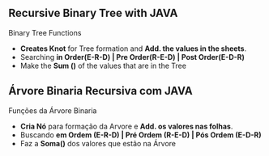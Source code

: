 ## Recursive Binary Tree with JAVA
Binary Tree Functions
- **Creates Knot** for Tree formation and **Add. the values in the sheets**.
- Searching **in Order(E-R-D) | Pre Order(R-E-D) | Post Order(E-D-R)**
- Make the **Sum ()** of the values that are in the Tree


## Árvore Binaria Recursiva com JAVA
Funções da Árvore Binaria
- **Cria Nó** para formação da Arvore e **Add. os valores nas folhas**.
- Buscando **em Ordem (E-R-D) | Pré Ordem (R-E-D) | Pós Ordem (E-D-R)**
- Faz a **Soma()** dos valores que estão na Árvore
